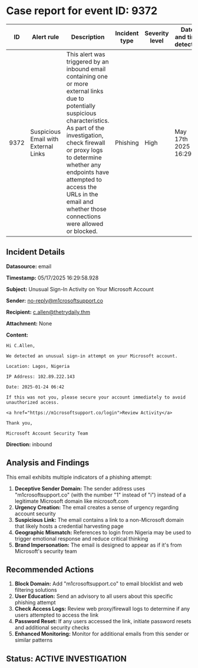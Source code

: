 # Case report for event ID: 9372

| ID | Alert rule | Description | Incident type | Severity level | Date and time detected |
|----|------------|-------------|--------------|----------------|------------------------|
| 9372 | Suspicious Email with External Links | This alert was triggered by an inbound email containing one or more external links due to potentially suspicious characteristics. As part of the investigation, check firewall or proxy logs to determine whether any endpoints have attempted to access the URLs in the email and whether those connections were allowed or blocked. | Phishing | High | May 17th 2025 at 16:29 |

## Incident Details

**Datasource:** email

**Timestamp:** 05/17/2025 16:29:58.928

**Subject:** Unusual Sign-In Activity on Your Microsoft Account

**Sender:** no-reply@m1crosoftsupport.co

**Recipient:** c.allen@thetrydaily.thm

**Attachment:** None

**Content:**
```
Hi C.Allen,

We detected an unusual sign-in attempt on your Microsoft account.

Location: Lagos, Nigeria

IP Address: 102.89.222.143

Date: 2025-01-24 06:42

If this was not you, please secure your account immediately to avoid unauthorized access.

<a href="https://m1crosoftsupport.co/login">Review Activity</a>

Thank you,

Microsoft Account Security Team
```

**Direction:** inbound

## Analysis and Findings

This email exhibits multiple indicators of a phishing attempt:

1. **Deceptive Sender Domain:** The sender address uses "m1crosoftsupport.co" (with the number "1" instead of "i") instead of a legitimate Microsoft domain like microsoft.com
2. **Urgency Creation:** The email creates a sense of urgency regarding account security
3. **Suspicious Link:** The email contains a link to a non-Microsoft domain that likely hosts a credential harvesting page
4. **Geographic Mismatch:** References to login from Nigeria may be used to trigger emotional response and reduce critical thinking
5. **Brand Impersonation:** The email is designed to appear as if it's from Microsoft's security team

## Recommended Actions

1. **Block Domain:** Add "m1crosoftsupport.co" to email blocklist and web filtering solutions
2. **User Education:** Send an advisory to all users about this specific phishing attempt
3. **Check Access Logs:** Review web proxy/firewall logs to determine if any users attempted to access the link
4. **Password Reset:** If any users accessed the link, initiate password resets and additional security checks
5. **Enhanced Monitoring:** Monitor for additional emails from this sender or similar patterns

## Status: ACTIVE INVESTIGATION

